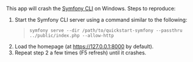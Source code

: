 This app will crash the [Symfony CLI][] on Windows. Steps to reproduce:

1. Start the Symfony CLI server using a command similar to the following:
    >`symfony serve --dir /path/to/quickstart-symfony --passthru ../public/index.php --allow-http`
2. Load the homepage (at https://127.0.0.1:8000 by default).
3. Repeat step 2 a few times (F5 refresh) until it crashes.


  [Symfony CLI]: https://github.com/symfony-cli/symfony-cli
